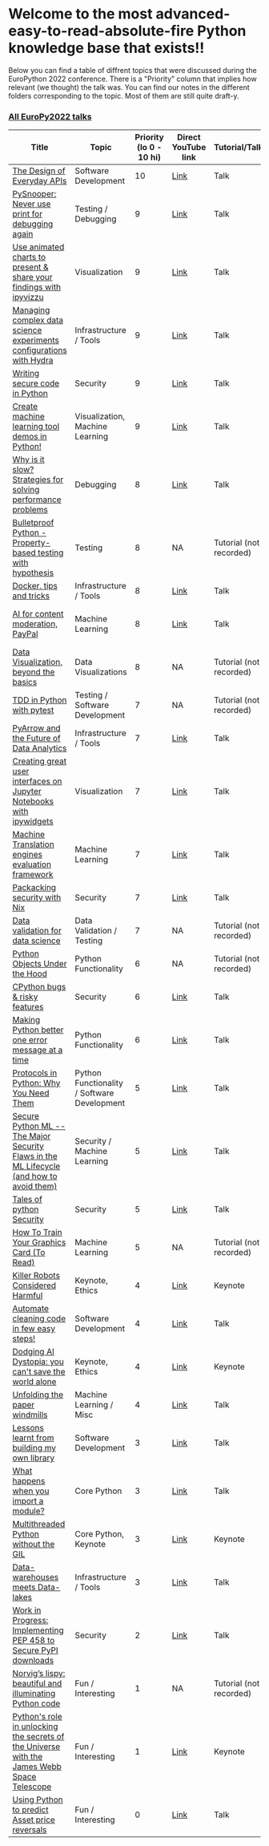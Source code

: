 # Welcome to the most advanced-easy-to-read-absolute-fire Python knowledge base that exists!!
Below you can find a table of diffrent topics that were discussed during the EuroPython 2022 conference. There is a "Priority" column that implies how relevant (we thought) the talk was. You can find our notes in the different folders corresponding to the topic. Most of them are still quite draft-y.
### [All EuroPy2022 talks](https://www.youtube.com/playlist?list=PL8uoeex94UhFzv6hQ_V02xfMCcl8sUr4p)
| __Title__ 	| __Topic__ 	| __Priority (lo 0 - 10 hi)__ 	| __Direct YouTube link__ 	| __Tutorial/Talk/Keynote__ 	| __Speaker__ 	| __Watched by__ 	|
|---	|---	|---	|---	|---	|---	|---	|
| [The Design of Everyday APIs](https://ep2022.europython.eu/session/the-design-of-everyday-apis) 	| Software Development 	| 10 	| [Link](https://youtu.be/x3-I2j4zSHI?list=PL8uoeex94UhFzv6hQ_V02xfMCcl8sUr4p&t=565) 	| Talk 	| Lynn Root, Spotify 	| MP 	|
| [PySnooper: Never use print for debugging again](https://ep2022.europython.eu/session/pysnooper-never-use-print-for-debugging-again) 	| Testing / Debugging 	| 9 	| [Link](https://youtu.be/nahN_PnGF3s?list=PL8uoeex94UhFzv6hQ_V02xfMCcl8sUr4p&t=14206) 	| Talk 	| Ram Rachum 	| MP 	|
| [Use animated charts to present & share your findings with ipyvizzu]( https://ep2022.europython.eu/session/use-animated-charts-to-present-share-your-findings-with-ipyvizzu ) 	| Visualization 	| 9 	| [Link](https://youtu.be/uVD6B8WLMTo?list=PL8uoeex94UhFzv6hQ_V02xfMCcl8sUr4p&t=8762) 	| Talk 	| Peter Vidos 	| MP 	|
| [Managing complex data science experiments configurations with Hydra]( https://ep2022.europython.eu/session/managing-complex-data-science-experiment-configurations-with-hydra ) 	| Infrastructure / Tools 	| 9 	| [Link](https://youtu.be/6vCejqZyxpA?list=PL8uoeex94UhFzv6hQ_V02xfMCcl8sUr4p&t=19979) 	| Talk 	| Michal Karzynski 	| MP 	|
| [Writing secure code in Python](https://ep2022.europython.eu/session/writing-secure-code-in-python) 	| Security 	| 9 	|  [Link](https://youtu.be/muEwpXcxSPA?list=PL8uoeex94UhFzv6hQ_V02xfMCcl8sUr4p&t=3636) 	| Talk 	| Yan Orestes 	| MP 	|
| [Create machine learning tool demos in Python!](https://ep2022.europython.eu/session/how-to-craft-awesome-machine-learning-demos-with-python) 	| Visualization, Machine Learning 	| 9 	|  [Link](https://youtu.be/fOU67VYm8J0?list=PL8uoeex94UhFzv6hQ_V02xfMCcl8sUr4p&t=12388) 	| Talk 	| Omar Sanseviero, Huggingface 	| LK 	|
| [Why is it slow? Strategies for solving performance problems](https://ep2022.europython.eu/session/why-is-it-slow-strategies-for-solving-performance-problems) 	| Debugging 	| 8 	| [Link](https://youtu.be/_A-FVRbg7Qc?list=PL8uoeex94UhFzv6hQ_V02xfMCcl8sUr4p&t=6480) 	| Talk 	| Caleb Hattingh 	| MP 	|
| [Bulletproof Python - Property-based testing with hypothesis]( https://ep2022.europython.eu/session/bulletproof-python-property-based-testing-with-hypothesis ) 	| Testing 	| 8 	| NA 	| Tutorial (not recorded) 	| Michael Seifert 	| MP 	|
| [Docker. tips and tricks](https://ep2022.europython.eu/session/my-journey-using-docker-as-a-development-tool) 	| Infrastructure / Tools 	| 8 	| [Link](https://youtu.be/yVZ0RgUXQFc?list=PL8uoeex94UhFzv6hQ_V02xfMCcl8sUr4p&t=17680) 	| Talk 	| Haseeb Majid 	| LK 	|
| [AI for content moderation, PayPal](https://ep2022.europython.eu/session/ai-for-content-moderation-at-paypal) 	| Machine Learning 	| 8 	| [Link](https://youtu.be/nFUIuGqWO38?list=PL8uoeex94UhFzv6hQ_V02xfMCcl8sUr4p&t=1365) 	| Talk 	| Raghotham Sripadraj & Ryan Roggenkemper 	| LK 	|
| [Data Visualization, beyond the basics](https://ep2022.europython.eu/session/beyond-the-basics-data-visualization-in-python) 	| Data Visualizations 	| 8 	| NA 	| Tutorial (not recorded) 	| Stefanie Molin 	| LK 	|
| [TDD in Python with pytest]( https://ep2022.europython.eu/session/tdd-in-python-with-pytest ) 	| Testing / Software Development 	| 7 	| NA 	| Tutorial (not recorded) 	| Leonardo Giordani 	| MP 	|
| [PyArrow and the Future of Data Analytics](https://ep2022.europython.eu/session/pyarrow-and-the-future-of-data-analytics) 	| Infrastructure / Tools 	| 7 	| [Link](https://youtu.be/6vCejqZyxpA?list=PL8uoeex94UhFzv6hQ_V02xfMCcl8sUr4p&t=1965) 	| Talk 	| Alessandro Molina 	| MP 	|
| [Creating great user interfaces on Jupyter Notebooks with ipywidgets]( https://ep2022.europython.eu/session/creating-great-user-interfaces-on-jupyter-notebooks-with-ipywidgets ) 	| Visualization 	| 7 	| [Link](https://youtu.be/uVD6B8WLMTo?list=PL8uoeex94UhFzv6hQ_V02xfMCcl8sUr4p&t=18237) 	| Talk 	| Deborah Mesquita 	| MP 	|
| [Machine Translation engines evaluation framework](https://ep2022.europython.eu/session/machine-translation-engines-evaluation-framework) 	| Machine Learning 	| 7 	| [Link](https://youtu.be/nFUIuGqWO38?list=PL8uoeex94UhFzv6hQ_V02xfMCcl8sUr4p&t=6454) 	| Talk 	| Anton Masalovich 	| MP 	|
| [Packacking security with Nix]( https://ep2022.europython.eu/session/packaging-security-with-nix ) 	| Security 	| 7 	| [Link](https://youtu.be/_A-FVRbg7Qc?list=PL8uoeex94UhFzv6hQ_V02xfMCcl8sUr4p&t=16060) 	| Talk 	| Ryan Lahfa 	| MP 	|
| [Data validation for data science](https://ep2022.europython.eu/session/data-validation-for-data-science) 	| Data Validation / Testing 	| 7 	| NA 	| Tutorial (not recorded) 	| Natan Mish 	| LK 	|
| [Python Objects Under the Hood](https://ep2022.europython.eu/session/python-objects-under-the-hood ) 	| Python Functionality 	| 6 	| NA 	| Tutorial (not recorded) 	| Rodrigo Girão Serrão 	| MP 	|
| [CPython bugs & risky features](https://ep2022.europython.eu/session/cpython-bugs-risky-features) 	| Security 	| 6 	| [Link](https://youtu.be/tRtxCCRdZOs?list=PL8uoeex94UhFzv6hQ_V02xfMCcl8sUr4p&t=12270) 	| Talk 	| [disconnect3d]( https://disconnect3d.pl/about/ ) 	| MP 	|
| [Making Python better one error message at a time](https://ep2022.europython.eu/session/making-python-better-one-error-message-at-a-time) 	| Python Functionality 	| 6 	| [Link](https://youtu.be/tRtxCCRdZOs?list=PL8uoeex94UhFzv6hQ_V02xfMCcl8sUr4p&t=7591) 	| Talk 	| Pablo Galindo Salgado 	| LK 	|
| [Protocols in Python: Why You Need Them](https://ep2022.europython.eu/session/protocols-in-python-why-you-need-them) 	| Python Functionality / Software Development 	| 5 	| [Link](https://youtu.be/x3-I2j4zSHI?list=PL8uoeex94UhFzv6hQ_V02xfMCcl8sUr4p&t=12126) 	| Talk 	| Rogier van der Geer 	| MP 	|
| [Secure Python ML -- The Major Security Flaws in the ML Lifecycle (and how to avoid them)](https://ep2022.europython.eu/session/secure-python-ml-the-major-security-flaws-in-the-ml-lifecycle-and-how-to-avoid-them) 	| Security / Machine Learning 	| 5 	| [Link](https://youtu.be/muEwpXcxSPA?list=PL8uoeex94UhFzv6hQ_V02xfMCcl8sUr4p&t=18142) 	| Talk 	| Alejandro Saucedo 	| MP,LK 	|
| [Tales of python Security](https://ep2022.europython.eu/session/tales-of-python-security) 	| Security 	| 5 	| [Link](https://youtu.be/muEwpXcxSPA?list=PL8uoeex94UhFzv6hQ_V02xfMCcl8sUr4p&t=6465) 	| Talk 	| Steve Dower 	| LK 	|
| [How To Train Your Graphics Card (To Read)](https://ep2022.europython.eu/session/how-to-train-your-graphics-card-to-read) 	| Machine Learning 	| 5 	| NA 	| Tutorial (not recorded) 	| Matthew Carrigan 	| LK 	|
| [Killer Robots Considered Harmful](https://ep2022.europython.eu/session/killer-robots-considered-harmful) 	| Keynote, Ethics 	| 4 	| [Link](https://youtu.be/4ytEjwywUMM?list=PL8uoeex94UhFzv6hQ_V02xfMCcl8sUr4p&t=2293) 	| Keynote 	| Laura Nolan 	| MP 	|
| [Automate cleaning code in few easy steps!]( https://ep2022.europython.eu/session/automate-cleaning-code-in-few-easy-steps ) 	| Software Development 	| 4 	| [Link](https://youtu.be/4ytEjwywUMM?list=PL8uoeex94UhFzv6hQ_V02xfMCcl8sUr4p&t=26931) 	| Talk 	| "Ester" 	| MP 	|
| [Dodging AI Dystopia: you can't save the world alone](https://ep2022.europython.eu/session/dodging-ai-dystopia-you-can-t-save-the-world-alone) 	| Keynote, Ethics 	| 4 	| [Link](https://youtu.be/tRtxCCRdZOs?list=PL8uoeex94UhFzv6hQ_V02xfMCcl8sUr4p&t=29881) 	| Keynote 	| Dr. Nakeema Stefflbauer 	| MP 	|
| [Unfolding the paper windmills](https://ep2022.europython.eu/session/unfolding-the-paper-windmills) 	| Machine Learning / Misc 	| 4 	| [Link](https://youtu.be/UCSi6Ih8X7Y?list=PL8uoeex94UhFzv6hQ_V02xfMCcl8sUr4p&t=7763) 	| Talk 	| Mai Giménez 	| LK 	|
| [Lessons learnt from building my own library]( https://ep2022.europython.eu/session/lessons-learnt-from-building-my-own-library ) 	| Software Development 	| 3 	| [Link](https://youtu.be/2XGe9FCC4gk?list=PL8uoeex94UhFzv6hQ_V02xfMCcl8sUr4p&t=18462) 	| Talk 	| Stephanos 	| MP 	|
| [What happens when you import a module?](https://ep2022.europython.eu/session/what-happens-when-you-import-a-module) 	| Core Python 	| 3 	| [Link](https://youtu.be/tRtxCCRdZOs?list=PL8uoeex94UhFzv6hQ_V02xfMCcl8sUr4p&t=24536) 	| Talk 	| Reuven M. Lerner 	| MP 	|
| [Multithreaded Python without the GIL](https://ep2022.europython.eu/session/multithreaded-python-without-the-gil) 	| Core Python, Keynote 	| 3 	| [Link](https://youtu.be/EZCtpnc0IJA?list=PL8uoeex94UhFzv6hQ_V02xfMCcl8sUr4p&t=2086) 	| Keynote 	| Sam Gross 	| MP,LK 	|
| [Data-warehouses meets Data-lakes](https://ep2022.europython.eu/session/data-warehouses-meet-data-lakes) 	| Infrastructure / Tools 	| 3 	| [Link](https://youtu.be/6ZhdFyd2jLU?list=PL8uoeex94UhFzv6hQ_V02xfMCcl8sUr4p&t=3513) 	| Talk 	| "Mauro" 	| LK 	|
| [Work in Progress: Implementing PEP 458 to Secure PyPI downloads](https://ep2022.europython.eu/session/work-in-progress-implementing-pep-458-to-secure-pypi-downloads) 	| Security 	| 2 	| [Link](https://youtu.be/muEwpXcxSPA?list=PL8uoeex94UhFzv6hQ_V02xfMCcl8sUr4p&t=8723) 	| Talk 	| Kairo de Araujo & Lukas Pühringer 	| LK 	|
| [Norvig’s lispy: beautiful and illuminating Python code]( https://ep2022.europython.eu/session/norvig-s-lispy-beautiful-and-illuminating-python-code ) 	| Fun / Interesting 	| 1 	| NA 	| Tutorial (not recorded) 	| Luciano Ramalho 	| MP 	|
| [Python's role in unlocking the secrets of the Universe with the James Webb Space Telescope](https://ep2022.europython.eu/session/python-s-role-in-unlocking-the-secrets-of-the-universe-with-the-james-webb-space-telescope) 	| Fun / Interesting 	| 1 	| [Link](https://youtu.be/tRtxCCRdZOs?list=PL8uoeex94UhFzv6hQ_V02xfMCcl8sUr4p&t=3371) 	| Keynote 	| Dr. Patrick Kavanagh 	| MP,LK 	|
| [Using Python to predict Asset price reversals](https://ep2022.europython.eu/session/using-python-to-predict-asset-price-reversals) 	| Fun / Interesting 	| 0 	| [Link](https://youtu.be/yVZ0RgUXQFc?list=PL8uoeex94UhFzv6hQ_V02xfMCcl8sUr4p&t=3621) 	|  Talk	| Niall O'Connor, Bank of America 	| MP 	|